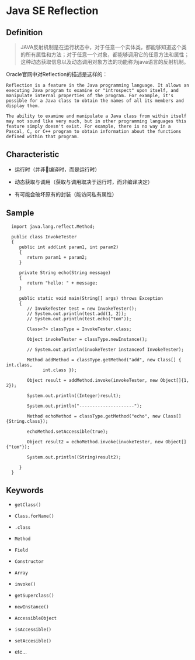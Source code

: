 # Java SE Reflection

## Definition


>JAVA反射机制是在运行状态中，对于任意一个实体类，都能够知道这个类的所有属性和方法；对于任意一个对象，都能够调用它的任意方法和属性；这种动态获取信息以及动态调用对象方法的功能称为java语言的反射机制。


Oracle官网中对Reflection的描述是这样的：

    Reflection is a feature in the Java programming language. It allows an executing Java program to examine or "introspect" upon itself, and manipulate internal properties of the program. For example, it's possible for a Java class to obtain the names of all its members and display them.

    The ability to examine and manipulate a Java class from within itself may not sound like very much, but in other programming languages this feature simply doesn't exist. For example, there is no way in a Pascal, C, or C++ program to obtain information about the functions defined within that program.

## Characteristic

- 运行时（并非编译时，而是运行时）

- 动态获取与调用（获取与调用取决于运行时，而非编译决定）

- 有可能会破坏原有的封装（能访问私有属性）

## Sample

      import java.lang.reflect.Method;

      public class InvokeTester
      {
         public int add(int param1, int param2)
         {
            return param1 + param2;
         }

         private String echo(String message)
         {
            return "hello: " + message;
         }

         public static void main(String[] args) throws Exception
         {
            // InvokeTester test = new InvokeTester();
            // System.out.println(test.add(1, 2));
            // System.out.println(test.echo("tom"));

            Class<?> classType = InvokeTester.class;

            Object invokeTester = classType.newInstance();

            // System.out.println(invokeTester instanceof InvokeTester);

            Method addMethod = classType.getMethod("add", new Class[] { int.class,
                  int.class });
            
            Object result = addMethod.invoke(invokeTester, new Object[]{1, 2});
            
            System.out.println((Integer)result);
            
            System.out.println("---------------------");
            
            Method echoMethod = classType.getMethod("echo", new Class[]{String.class});
            
            echoMethod.setAccessible(true);

            Object result2 = echoMethod.invoke(invokeTester, new Object[]{"tom"});
            
            System.out.println((String)result2);

         }
      }


## Keywords

- ```getClass()```

- ```Class.forName()```

- ```.class```

- ```Method```

- ```Field```

- ```Constructor```

- ```Array```

- ```invoke()```

- ```getSuperclass()```

- ```newInstance()```

- ```AccessibleObject```

- ```isAccessible()```

- ```setAccesible()```

- etc...